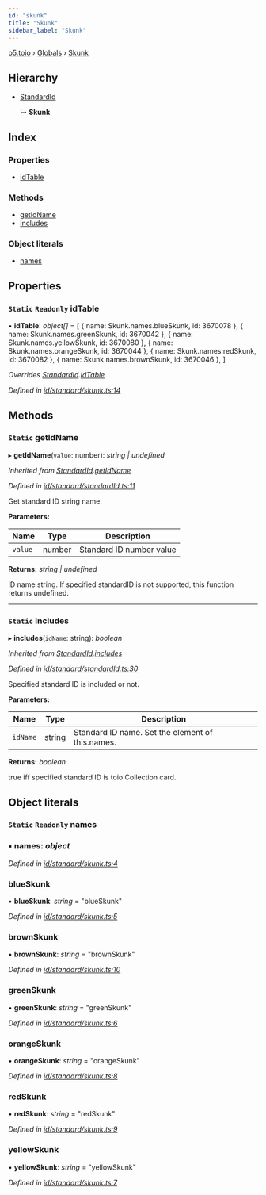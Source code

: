 ```yaml
---
id: "skunk"
title: "Skunk"
sidebar_label: "Skunk"
---
```


[p5.toio](../index.md) › [Globals](../globals.md) › [Skunk](skunk.md)

## Hierarchy

* [StandardId](standardid.md)

  ↳ **Skunk**

## Index

### Properties

* [idTable](skunk.md#static-readonly-idtable)

### Methods

* [getIdName](skunk.md#static-getidname)
* [includes](skunk.md#static-includes)

### Object literals

* [names](skunk.md#static-readonly-names)

## Properties

### `Static` `Readonly` idTable

▪ **idTable**: *object[]* = [
    { name: Skunk.names.blueSkunk, id: 3670078 },
    { name: Skunk.names.greenSkunk, id: 3670042 },
    { name: Skunk.names.yellowSkunk, id: 3670080 },
    { name: Skunk.names.orangeSkunk, id: 3670044 },
    { name: Skunk.names.redSkunk, id: 3670082 },
    { name: Skunk.names.brownSkunk, id: 3670046 },
  ]

*Overrides [StandardId](standardid.md).[idTable](standardid.md#static-protected-readonly-idtable)*

*Defined in [id/standard/skunk.ts:14](https://github.com/tetunori/p5.toio/blob/ef4c5ff/src/id/standard/skunk.ts#L14)*

## Methods

### `Static` getIdName

▸ **getIdName**(`value`: number): *string | undefined*

*Inherited from [StandardId](standardid.md).[getIdName](standardid.md#static-getidname)*

*Defined in [id/standard/standardId.ts:11](https://github.com/tetunori/p5.toio/blob/ef4c5ff/src/id/standard/standardId.ts#L11)*

Get standard ID string name.

**Parameters:**

Name | Type | Description |
------ | ------ | ------ |
`value` | number | Standard ID number value  |

**Returns:** *string | undefined*

ID name string. If specified standardID is not supported, this function returns undefined.

___

### `Static` includes

▸ **includes**(`idName`: string): *boolean*

*Inherited from [StandardId](standardid.md).[includes](standardid.md#static-includes)*

*Defined in [id/standard/standardId.ts:30](https://github.com/tetunori/p5.toio/blob/ef4c5ff/src/id/standard/standardId.ts#L30)*

Specified standard ID is included or not.

**Parameters:**

Name | Type | Description |
------ | ------ | ------ |
`idName` | string | Standard ID name. Set the element of this.names.  |

**Returns:** *boolean*

true iff specified standard ID is toio Collection card.

## Object literals

### `Static` `Readonly` names

### ▪ **names**: *object*

*Defined in [id/standard/skunk.ts:4](https://github.com/tetunori/p5.toio/blob/ef4c5ff/src/id/standard/skunk.ts#L4)*

###  blueSkunk

• **blueSkunk**: *string* = "blueSkunk"

*Defined in [id/standard/skunk.ts:5](https://github.com/tetunori/p5.toio/blob/ef4c5ff/src/id/standard/skunk.ts#L5)*

###  brownSkunk

• **brownSkunk**: *string* = "brownSkunk"

*Defined in [id/standard/skunk.ts:10](https://github.com/tetunori/p5.toio/blob/ef4c5ff/src/id/standard/skunk.ts#L10)*

###  greenSkunk

• **greenSkunk**: *string* = "greenSkunk"

*Defined in [id/standard/skunk.ts:6](https://github.com/tetunori/p5.toio/blob/ef4c5ff/src/id/standard/skunk.ts#L6)*

###  orangeSkunk

• **orangeSkunk**: *string* = "orangeSkunk"

*Defined in [id/standard/skunk.ts:8](https://github.com/tetunori/p5.toio/blob/ef4c5ff/src/id/standard/skunk.ts#L8)*

###  redSkunk

• **redSkunk**: *string* = "redSkunk"

*Defined in [id/standard/skunk.ts:9](https://github.com/tetunori/p5.toio/blob/ef4c5ff/src/id/standard/skunk.ts#L9)*

###  yellowSkunk

• **yellowSkunk**: *string* = "yellowSkunk"

*Defined in [id/standard/skunk.ts:7](https://github.com/tetunori/p5.toio/blob/ef4c5ff/src/id/standard/skunk.ts#L7)*
